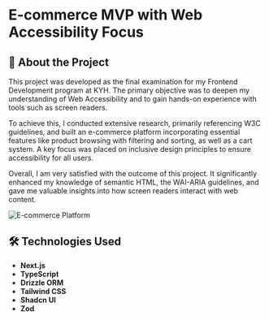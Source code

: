 # E-commerce MVP with Web Accessibility Focus

## 🚀 About the Project

This project was developed as the final examination for my Frontend Development program at KYH. The primary objective was to deepen my understanding of Web Accessibility and to gain hands-on experience with tools such as screen readers.

To achieve this, I conducted extensive research, primarily referencing W3C guidelines, and built an e-commerce platform incorporating essential features like product browsing with filtering and sorting, as well as a cart system. A key focus was placed on inclusive design principles to ensure accessibility for all users.

Overall, I am very satisfied with the outcome of this project. It significantly enhanced my knowledge of semantic HTML, the WAI-ARIA guidelines, and gave me valuable insights into how screen readers interact with web content.

![E-commerce Platform](https://github.com/user-attachments/assets/cc171a00-d22b-4d28-8ecd-46529d71d383)

## 🛠️ Technologies Used

- **Next.js**
- **TypeScript**
- **Drizzle ORM**
- **Tailwind CSS**
- **Shadcn UI**
- **Zod**
